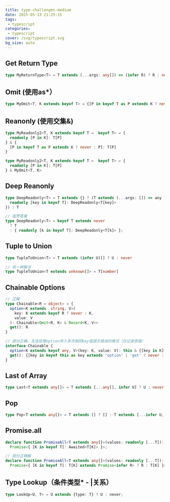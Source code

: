 ```yaml
---
title: type-challenges-medium
date: 2025-05-13 21:25:15
tags:
 - typescript
categories:
 - typescript
cover: /svg/typescript.svg
bg_size: auto
---
```


## Get Return Type
```ts
type MyReturnType<T> = T extends (...args: any[]) => (infer R) ? R : never
```

## Omit (使用as*）
```ts
type MyOmit<T, K extends keyof T> = {[P in keyof T as P extends K ? never: P] :T[P]}
```

## Reanonly (使用交集&)
```ts
type MyReadonly2<T, K extends keyof T =  keyof T> = {
  readonly [P in K]: T[P]
} & {
  [P in keyof T as P extends K ? never : P]: T[P]
}
```

```ts
type MyReadonly2<T, K extends keyof T =  keyof T> = {
  readonly [P in K]: T[P]
} & MyOmit<T, K>
```

## Deep Reanonly
```ts
type DeepReadonly<T> = T extends {} ? (T extends (...args: []) => any ? T : {
  readonly [key in keyof T]: DeepReadonly<T[key]>
}) : T
```

```ts
// 高赞答案
type DeepReadonly<T> = keyof T extends never
  ? T
  : { readonly [k in keyof T]: DeepReadonly<T[k]> };
```

## Tuple to Union
```ts
type TupleToUnion<T> = T extends (infer U)[] ? U : never
```

```ts
// 另一种解法
type TupleToUnion<T extends unknown[]> = T[number]
```

## Chainable Options
```ts
// 正解
type Chainable<R = object> = {
  option<K extends  string, V>(
    key: K extends keyof R ? never : K,
    value: V
  ): Chainable<Omit<R, K> & Record<K, V>>
  get(): R
}
```

```ts
// 部分正确，无法处理option传入多次相同key值提示错误的情况（仅记录思路）
interface Chainable {
  option<K extends keyof any, V>(key: K, value: V): this & {[key in K]: V}
  get(): {[key in keyof this as key extends 'option' | 'get' ? never : key]: this[key]}
}
```

## Last of Array
```ts
type Last<T extends any[]> = T extends [...any[], infer U] ? U : never
```

## Pop
```ts
type Pop<T extends any[]> = T extends [] ? [] : T extends [...infer U, any] ? U : never
```

## Promise.all
```ts
declare function PromiseAll<T extends any[]>(values: readonly [...T]):
  Promise<{ [K in keyof T]: Awaited<T[K]> }>;
```

```ts
// 部分正确解
declare function PromiseAll<T extends any[]>(values: readonly [...T]):
  Promise<{ [K in keyof T]: T[K] extends Promise<infer R> ? R : T[K] }>;
```

## Type Lookup（条件类型* - |关系）
```ts
type LookUp<U, T> = U extends {type: T} ? U : never;
```
